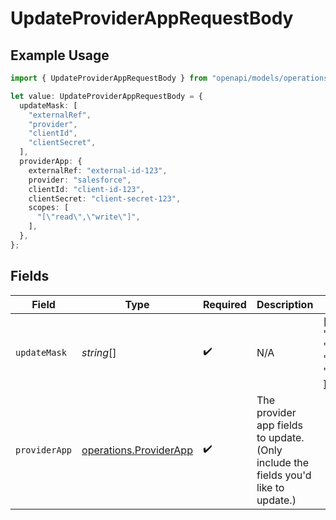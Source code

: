 # UpdateProviderAppRequestBody

## Example Usage

```typescript
import { UpdateProviderAppRequestBody } from "openapi/models/operations";

let value: UpdateProviderAppRequestBody = {
  updateMask: [
    "externalRef",
    "provider",
    "clientId",
    "clientSecret",
  ],
  providerApp: {
    externalRef: "external-id-123",
    provider: "salesforce",
    clientId: "client-id-123",
    clientSecret: "client-secret-123",
    scopes: [
      "[\"read\",\"write\"]",
    ],
  },
};
```

## Fields

| Field                                                                              | Type                                                                               | Required                                                                           | Description                                                                        | Example                                                                            |
| ---------------------------------------------------------------------------------- | ---------------------------------------------------------------------------------- | ---------------------------------------------------------------------------------- | ---------------------------------------------------------------------------------- | ---------------------------------------------------------------------------------- |
| `updateMask`                                                                       | *string*[]                                                                         | :heavy_check_mark:                                                                 | N/A                                                                                | [<br/>"externalRef",<br/>"provider",<br/>"clientId",<br/>"clientSecret"<br/>]      |
| `providerApp`                                                                      | [operations.ProviderApp](../../models/operations/providerapp.md)                   | :heavy_check_mark:                                                                 | The provider app fields to update. (Only include the fields you'd like to update.) |                                                                                    |